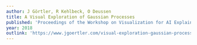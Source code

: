 ```yaml
---
author: J Görtler, R Kehlbeck, O Deussen
title: A Visual Exploration of Gaussian Processes
published: 'Proceedings of the Workshop on Visualization for AI Explainability (VISxAI)'
year: 2018
outlink: 'https://www.jgoertler.com/visual-exploration-gaussian-processes/'
---
```

